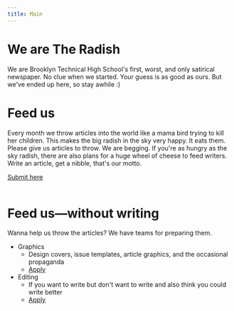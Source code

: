 ```yaml
---
title: Main
---
```

# We are The Radish

We are Brooklyn Technical High School's first, worst, and only satirical newspaper. No clue when we started. Your guess is as good as ours. But we've ended up here, so stay awhile :)

# Feed us

Every month we throw articles into the world like a mama bird trying to kill her children. This makes the big radish in the sky very happy. It eats them. Please give us articles to throw. We are begging.
If you're as hungry as the sky radish, there are also plans for a huge wheel of cheese to feed writers. Write an article, get a nibble, that's our motto.  

<div class="submission-form-link"><a target="_blank" rel="noreferrer" href="https://forms.gle/34NWUt4XUdzP2mjAA">Submit here</a></div>

<br/>

# Feed us—without writing

Wanna help us throw the articles? We have teams for preparing them.
- Graphics
     - Design covers, issue templates, article graphics, and the occasional propaganda
     - <div class="submission-form-link"><a target="_blank" rel="noreferrer" href="https://forms.gle/NvD5E9xFRigdYuhGA">Apply</a></div>
- Editing
     - If you want to write but don't want to write and also think you could write better
     - <div class="submission-form-link"><a target="_blank" rel="noreferrer" href="https://forms.gle/do2BrZXH7nMuZioB9">Apply</a></div>